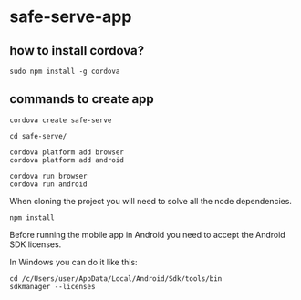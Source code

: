 # safe-serve-app

## how to install cordova?

```shell
sudo npm install -g cordova
```

## commands to create app

```shell
cordova create safe-serve

cd safe-serve/

cordova platform add browser
cordova platform add android

cordova run browser
cordova run android
```

When cloning the project you will need to solve all the node dependencies.

```shell
npm install
```

Before running the mobile app in Android you need to accept the Android SDK licenses.

In Windows you can do it like this:

```shell
cd /c/Users/user/AppData/Local/Android/Sdk/tools/bin
sdkmanager --licenses
```

